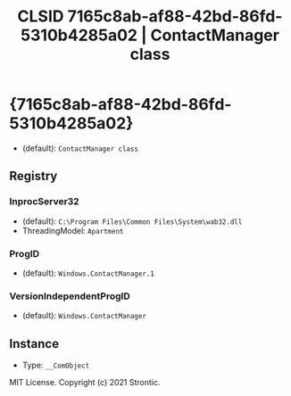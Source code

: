 ﻿---
title: "CLSID 7165c8ab-af88-42bd-86fd-5310b4285a02 | ContactManager class"
excerpt: What is COM-Object CLSID 7165c8ab-af88-42bd-86fd-5310b4285a02?
---

# {7165c8ab-af88-42bd-86fd-5310b4285a02}

* (default): `ContactManager class`

## Registry


### InprocServer32

* (default): `C:\Program Files\Common Files\System\wab32.dll`
* ThreadingModel: `Apartment`

### ProgID

* (default): `Windows.ContactManager.1`

### VersionIndependentProgID

* (default): `Windows.ContactManager`

## Instance

* Type: `__ComObject`

MIT License. Copyright (c) 2021 Strontic.


